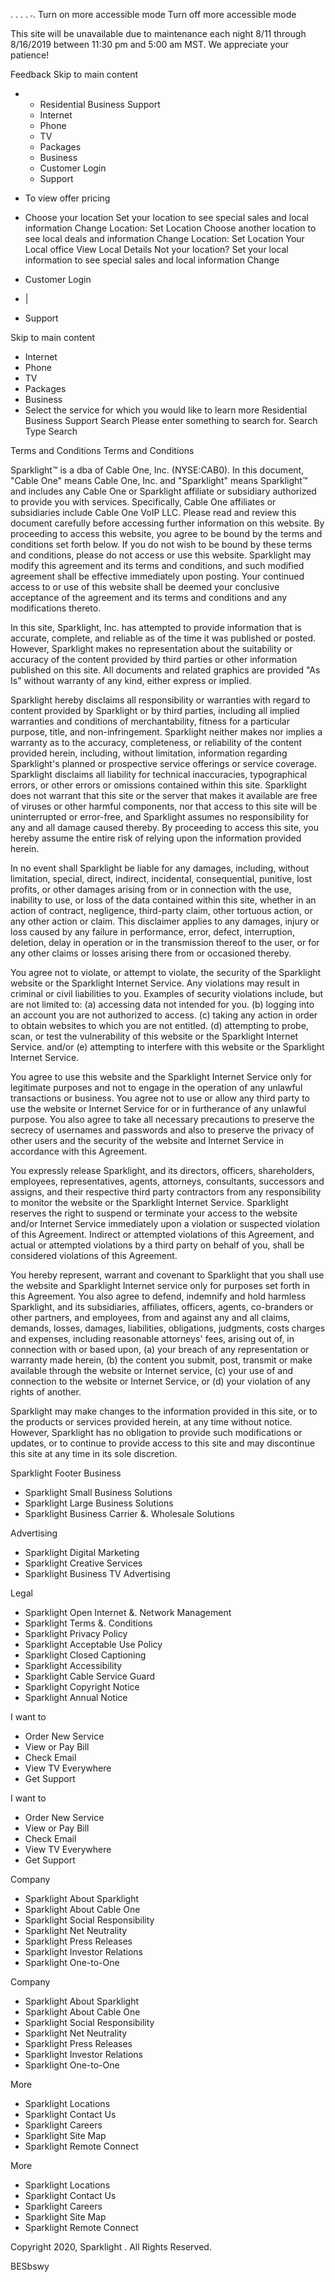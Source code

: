 <img height="1" width="1" style="display:none" src="https://www.facebook.com/tr?id=1676078032639904&amp;ev=PageView&amp;noscript=1">. <img height="1" width="1" style="display:none" src="https://www.facebook.com/tr?id=429775174175430&amp;ev=PageView&amp;noscript=1">. <img height="1" width="1" style="display:none" src="https://www.facebook.com/tr?id=655713804869086&amp;ev=PageView&amp;noscript=1">. <img height="1" width="1" style="display:none" src="https://www.facebook.com/tr?id=1479184562239549&amp;ev=PageView&amp;noscript=1">. <iframe src="https://www.googletagmanager.com/ns.html?id=GTM-N979W7" height="0" width="0" style="display:none. visibility:hidden;">. </iframe>. Turn on more accessible mode Turn off more accessible mode

This site will be unavailable due to maintenance each night 8/11 through 8/16/2019 between 11:30 pm and 5:00 am MST. We appreciate your patience!

Feedback Skip to main content

*   *   Residential Business Support
    *   Internet
    *   Phone
    *   TV
    *   Packages
    *   Business
    *   Customer Login
    *   Support

*   To view offer pricing
*   Choose your location Set your location to see special sales and local information Change Location: Set Location Choose another location to see local deals and information Change Location: Set Location Your Local office View Local Details Not your location? Set your local information to see special sales and local information Change

*   Customer Login
*   |
*   Support

Skip to main content

*   Internet
*   Phone
*   TV
*   Packages
*   Business
*   Select the service for which you would like to learn more Residential Business Support Search Please enter something to search for. Search Type Search

Terms and Conditions Terms and Conditions

Sparklight™ is a dba of Cable One, Inc. (NYSE:CAB0). In this document, "Cable One" means Cable One, Inc. and "Sparklight" means Sparklight™ and includes any Cable One or Sparklight affiliate or subsidiary authorized to provide you with services. Specifically, Cable One affiliates or subsidiaries include Cable One VoIP LLC. Please read and review this document carefully before accessing further information on this website. By proceeding to access this website, you agree to be bound by the terms and conditions set forth below. If you do not wish to be bound by these terms and conditions, please do not access or use this website. Sparklight may modify this agreement and its terms and conditions, and such modified agreement shall be effective immediately upon posting. Your continued access to or use of this website shall be deemed your conclusive acceptance of the agreement and its terms and conditions and any modifications thereto.

In this site, Sparklight, Inc. has attempted to provide information that is accurate, complete, and reliable as of the time it was published or posted. However, Sparklight makes no representation about the suitability or accuracy of the content provided by third parties or other information published on this site. All documents and related graphics are provided "As Is" without warranty of any kind, either express or implied.

Sparklight hereby disclaims all responsibility or warranties with regard to content provided by Sparklight or by third parties, including all implied warranties and conditions of merchantability, fitness for a particular purpose, title, and non-infringement. Sparklight neither makes nor implies a warranty as to the accuracy, completeness, or reliability of the content provided herein, including, without limitation, information regarding Sparklight's planned or prospective service offerings or service coverage. Sparklight disclaims all liability for technical inaccuracies, typographical errors, or other errors or omissions contained within this site. Sparklight does not warrant that this site or the server that makes it available are free of viruses or other harmful components, nor that access to this site will be uninterrupted or error-free, and Sparklight assumes no responsibility for any and all damage caused thereby. By proceeding to access this site, you hereby assume the entire risk of relying upon the information provided herein.

In no event shall Sparklight be liable for any damages, including, without limitation, special, direct, indirect, incidental, consequential, punitive, lost profits, or other damages arising from or in connection with the use, inability to use, or loss of the data contained within this site, whether in an action of contract, negligence, third-party claim, other tortuous action, or any other action or claim. This disclaimer applies to any damages, injury or loss caused by any failure in performance, error, defect, interruption, deletion, delay in operation or in the transmission thereof to the user, or for any other claims or losses arising there from or occasioned thereby.

You agree not to violate, or attempt to violate, the security of the Sparklight website or the Sparklight Internet Service. Any violations may result in criminal or civil liabilities to you. Examples of security violations include, but are not limited to: (a) accessing data not intended for you. (b) logging into an account you are not authorized to access. (c) taking any action in order to obtain websites to which you are not entitled. (d) attempting to probe, scan, or test the vulnerability of this website or the Sparklight Internet Service. and/or (e) attempting to interfere with this website or the Sparklight Internet Service.

You agree to use this website and the Sparklight Internet Service only for legitimate purposes and not to engage in the operation of any unlawful transactions or business. You agree not to use or allow any third party to use the website or Internet Service for or in furtherance of any unlawful purpose. You also agree to take all necessary precautions to preserve the secrecy of usernames and passwords and also to preserve the privacy of other users and the security of the website and Internet Service in accordance with this Agreement.

You expressly release Sparklight, and its directors, officers, shareholders, employees, representatives, agents, attorneys, consultants, successors and assigns, and their respective third party contractors from any responsibility to monitor the website or the Sparklight Internet Service. Sparklight reserves the right to suspend or terminate your access to the website and/or Internet Service immediately upon a violation or suspected violation of this Agreement. Indirect or attempted violations of this Agreement, and actual or attempted violations by a third party on behalf of you, shall be considered violations of this Agreement.

You hereby represent, warrant and covenant to Sparklight that you shall use the website and Sparklight Internet service only for purposes set forth in this Agreement. You also agree to defend, indemnify and hold harmless Sparklight, and its subsidiaries, affiliates, officers, agents, co-branders or other partners, and employees, from and against any and all claims, demands, losses, damages, liabilities, obligations, judgments, costs charges and expenses, including reasonable attorneys' fees, arising out of, in connection with or based upon, (a) your breach of any representation or warranty made herein, (b) the content you submit, post, transmit or make available through the website or Internet service, (c) your use of and connection to the website or Internet Service, or (d) your violation of any rights of another.

Sparklight may make changes to the information provided in this site, or to the products or services provided herein, at any time without notice. However, Sparklight has no obligation to provide such modifications or updates, or to continue to provide access to this site and may discontinue this site at any time in its sole discretion.

Sparklight Footer Business

*   Sparklight Small Business Solutions
*   Sparklight Large Business Solutions
*   Sparklight Business Carrier &. Wholesale Solutions

Advertising

*   Sparklight Digital Marketing
*   Sparklight Creative Services
*   Sparklight Business TV Advertising

Legal

*   Sparklight Open Internet &. Network Management
*   Sparklight Terms &. Conditions
*   Sparklight Privacy Policy
*   Sparklight Acceptable Use Policy
*   Sparklight Closed Captioning
*   Sparklight Accessibility
*   Sparklight Cable Service Guard
*   Sparklight Copyright Notice
*   Sparklight Annual Notice

I want to

*   Order New Service
*   View or Pay Bill
*   Check Email
*   View TV Everywhere
*   Get Support

I want to

*   Order New Service
*   View or Pay Bill
*   Check Email
*   View TV Everywhere
*   Get Support

Company

*   Sparklight About Sparklight
*   Sparklight About Cable One
*   Sparklight Social Responsibility
*   Sparklight Net Neutrality
*   Sparklight Press Releases
*   Sparklight Investor Relations
*   Sparklight One-to-One

Company

*   Sparklight About Sparklight
*   Sparklight About Cable One
*   Sparklight Social Responsibility
*   Sparklight Net Neutrality
*   Sparklight Press Releases
*   Sparklight Investor Relations
*   Sparklight One-to-One

More

*   Sparklight Locations
*   Sparklight Contact Us
*   Sparklight Careers
*   Sparklight Site Map
*   Sparklight Remote Connect

More

*   Sparklight Locations
*   Sparklight Contact Us
*   Sparklight Careers
*   Sparklight Site Map
*   Sparklight Remote Connect

Copyright 2020, Sparklight . All Rights Reserved.

BESbswy